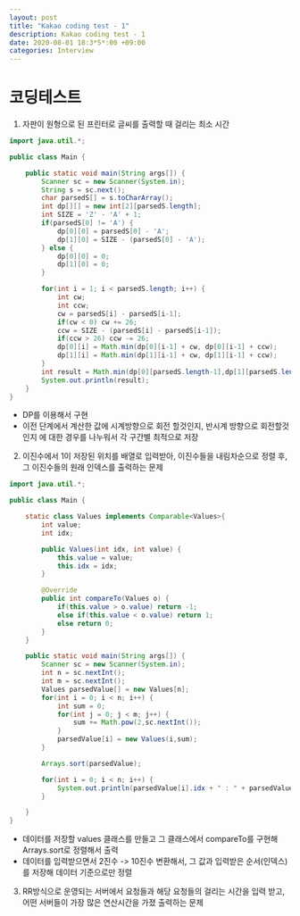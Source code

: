 ```yaml
---
layout: post
title: "Kakao coding test - 1"
description: Kakao coding test - 1
date: 2020-08-01 18:3*5*:00 +09:00
categories: Interview
---
```


# 코딩테스트
1. 자판이 원형으로 된 프린터로 글씨를 출력할 때 걸리는 최소 시간

```java
import java.util.*;

public class Main {

    public static void main(String args[]) {
        Scanner sc = new Scanner(System.in);
        String s = sc.next();
        char parsedS[] = s.toCharArray();
        int dp[][] = new int[2][parsedS.length];
        int SIZE = 'Z' - 'A' + 1;
        if(parsedS[0] != 'A') {
            dp[0][0] = parsedS[0] - 'A';
            dp[1][0] = SIZE - (parsedS[0] - 'A');
        } else {
            dp[0][0] = 0;
            dp[1][0] = 0;
        }

        for(int i = 1; i < parsedS.length; i++) {
            int cw;
            int ccw;
            cw = parsedS[i] - parsedS[i-1];
            if(cw < 0) cw += 26;
            ccw = SIZE - (parsedS[i] - parsedS[i-1]);
            if(ccw > 26) ccw -= 26;
            dp[0][i] = Math.min(dp[0][i-1] + cw, dp[0][i-1] + ccw);
            dp[1][i] = Math.min(dp[1][i-1] + cw, dp[1][i-1] + ccw);
        }
        int result = Math.min(dp[0][parsedS.length-1],dp[1][parsedS.length-1]);
        System.out.println(result);
    }
}
```

- DP를 이용해서 구현
- 이전 단계에서 계산한 값에 시계방향으로 회전 할것인지, 반시계 방향으로 회전할것인지 에 대한 경우를 나누워서 각 구간별 최적으로 저장

2. 이진수에서 1이 저장된 위치를 배열로 입력받아, 이진수들을 내림차순으로 정렬 후, 그 이진수들의 원래 인덱스를 출력하는 문제

```java
import java.util.*;

public class Main {

    static class Values implements Comparable<Values>{
        int value;
        int idx;

        public Values(int idx, int value) {
            this.value = value;
            this.idx = idx;
        }

        @Override
        public int compareTo(Values o) {
            if(this.value > o.value) return -1;
            else if(this.value < o.value) return 1;
            else return 0;
        }
    }

    public static void main(String args[]) {
        Scanner sc = new Scanner(System.in);
        int n = sc.nextInt();
        int m = sc.nextInt();
        Values parsedValue[] = new Values[n];
        for(int i = 0; i < n; i++) {
            int sum = 0;
            for(int j = 0; j < m; j++) {
                sum += Math.pow(2,sc.nextInt());
            }
            parsedValue[i] = new Values(i,sum);
        }

        Arrays.sort(parsedValue);

        for(int i = 0; i < n; i++) {
            System.out.println(parsedValue[i].idx + " : " + parsedValue[i].value);
        }

    }
}
```
- 데이터를 저장할 values 클래스를 만들고 그 클래스에서 compareTo를 구현해 Arrays.sort로 정렬해서 출력
- 데이터를 입력받으면서 2진수 -> 10진수 변환해서, 그 값과 입력받은 순서(인덱스)를 저장해 데이터 기준으로만 정렬

3. RR방식으로 운영되는 서버에서 요청들과 해당 요청들의 걸리는 시간을 입력 받고, 어떤 서버들이 가장 많은 연산시간을 가졌 출력하는 문제